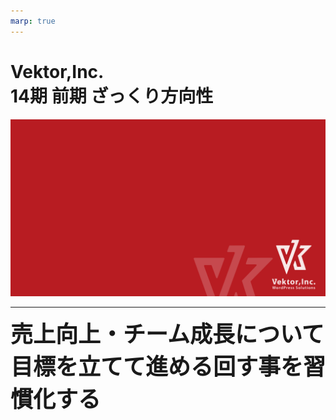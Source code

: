```yaml
---
marp: true
---
```

<!-- 
theme: vk-slide
size: 16:9
paginate: true
style: |
_paginate: false 
-->
<link href="./themes/vk-slide/fontawesome-free/css/all.css" rel="stylesheet">


# Vektor,Inc. <br>14期 前期 ざっくり方向性

<!-- _class: title -->
![bg](themes/vk-slide/images/vws_title_01_red.svg)

---
<div class="alert alert-info mt-0" style="font-size:36px;">
<div class="colmuns" style="gap:15px">
<div style="flex-basis:20px;"><i class="fa-solid fa-circle-right"></i></div>
<div style="flex-basis:95%;"><strong>売上向上・チーム成長について目標を立てて進める回す事を習慣化する</strong><br>
</div>
</div>
</div>